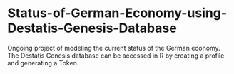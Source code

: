 # Status-of-German-Economy-using-Destatis-Genesis-Database
Ongoing project of modeling the current status of the German economy. The Destatis Genesis database can be accessed in R by creating a profile and generating a Token. 
